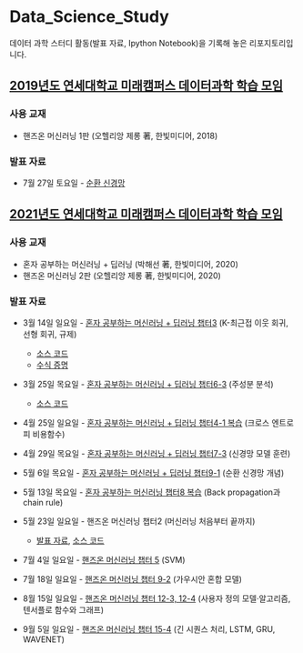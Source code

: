 # Data_Science_Study
데이터 과학 스터디 활동(발표 자료, Ipython Notebook)을 기록해 놓은 리포지토리입니다.

## [2019년도 연세대학교 미래캠퍼스 데이터과학 학습 모임](https://github.com/yonseimath/data-science-2019/wiki)
### 사용 교재
 - 핸즈온 머신러닝 1판 (오헬리앙 제롱 著, 한빛미디어, 2018)
### 발표 자료
 - 7월 27일 토요일 - [순환 신경망](https://yonsei-my.sharepoint.com/:p:/g/personal/bumani82_o365_yonsei_ac_kr/EVUEUN-oxhFOug2De7sUpnQBw9F5H8rb-Q8iAkfB1_GErg?rtime=CqLvX0Fw2Ug)

## [2021년도 연세대학교 미래캠퍼스 데이터과학 학습 모임](https://github.com/yonseimath/data-science-2021/wiki)
### 사용 교재
 - 혼자 공부하는 머신러닝 + 딥러닝 (박해선 著, 한빛미디어, 2020)
 - 핸즈온 머신러닝 2판 (오헬리앙 제롱 著, 한빛미디어, 2020)
### 발표 자료
 - 3월 14일 일요일 - [혼자 공부하는 머신러닝 + 딥러닝 챕터3](https://github.com/robomoan/Data_Science_Study/blob/main/혼공머신%203장%20발표%20자료.pdf) (K-최근접 이웃 회귀, 선형 회귀, 규제)
   - [소스 코드](https://github.com/robomoan/Data_Science_Study/blob/main/hg_ml_ch3.ipynb)
   - [수식 증명](https://github.com/robomoan/Data_Science_Study/blob/main/혼공머신%203장%20수식%20증명.pdf)

 - 3월 25일 목요일 - [혼자 공부하는 머신러닝 + 딥러닝 챕터6-3](https://github.com/robomoan/Data_Science_Study/blob/main/혼공머신%206-3%20발표%20자료.pdf) (주성분 분석)
   - [소스 코드](https://github.com/robomoan/Data_Science_Study/blob/main/hg_ml_ch6.ipynb)

 - 4월 25일 일요일 - [혼자 공부하는 머신러닝 + 딥러닝 챕터4-1 복습](https://github.com/robomoan/Data_Science_Study/blob/main/%ED%98%BC%EA%B3%B5%EB%A8%B8%EC%8B%A0%204-1%20%EB%B0%9C%ED%91%9C%20%EC%9E%90%EB%A3%8C.pdf) (크로스 엔트로피 비용함수)

 - 4월 29일 목요일 - [혼자 공부하는 머신러닝 + 딥러닝 챕터7-3](https://github.com/robomoan/Data_Science_Study/blob/main/%ED%98%BC%EA%B3%B5%EB%A8%B8%EC%8B%A0%207-3%20%EB%B0%9C%ED%91%9C%20%EC%9E%90%EB%A3%8C.pdf) (신경망 모델 훈련)

 - 5월 6일 목요일 - [혼자 공부하는 머신러닝 + 딥러닝 챕터9-1](https://github.com/robomoan/Data_Science_Study/blob/main/%ED%98%BC%EA%B3%B5%EB%A8%B8%EC%8B%A0%209-1%20%EB%B0%9C%ED%91%9C%EC%9E%90%EB%A3%8C.pdf) (순환 신경망 개념)

 - 5월 13일 목요일 - [혼자 공부하는 머신러닝 챕터8 복습](https://github.com/robomoan/Data_Science_Study/blob/main/Backpropagation%20%EB%B0%9C%ED%91%9C%EC%9E%90%EB%A3%8C.pdf) (Back propagation과 chain rule)

 - 5월 23일 일요일 - 핸즈온 머신러닝 챕터2 (머신러닝 처음부터 끝까지)
    - [발표 자료](https://github.com/robomoan/Data_Science_Study/blob/main/Handson_ML/%ED%95%B8%EC%A6%88%EC%98%A8%202%EC%9E%A5%20%EB%B0%9C%ED%91%9C%EC%9E%90%EB%A3%8C.pdf), [소스 코드](https://github.com/robomoan/Data_Science_Study/blob/main/Handson_ML/handson_ml_2.ipynb)

 - 7월 4일 일요일 - [핸즈온 머신러닝 챕터 5](https://github.com/robomoan/Data_Science_Study/blob/main/Handson_ML/%ED%95%B8%EC%A6%88%EC%98%A8%205%EC%9E%A5%20%EB%B0%9C%ED%91%9C%EC%9E%90%EB%A3%8C.pdf) (SVM)

 - 7월 18일 일요일 - [핸즈온 머신러닝 챕터 9-2](https://github.com/robomoan/Data_Science_Study/blob/main/Handson_ML/%ED%95%B8%EC%A6%88%EC%98%A8%209-2%EC%9E%A5%20%EB%B0%9C%ED%91%9C%EC%9E%90%EB%A3%8C.pdf) (가우시안 혼합 모델)

 - 8월 15일 일요일 - [핸즈온 머신러닝 챕터 12-3, 12-4](https://github.com/robomoan/Data_Science_Study/blob/main/Handson_ML/%ED%95%B8%EC%A6%88%EC%98%A8%2012-2%EC%9E%A5%20%EB%B0%9C%ED%91%9C%20%EC%9E%90%EB%A3%8C.pdf) (사용자 정의 모델·알고리즘, 텐서플로 함수와 그래프)

 - 9월 5일 일요일 - [핸즈온 머신러닝 챕터 15-4](https://github.com/robomoan/Data_Science_Study/blob/main/Handson_ML/%ED%95%B8%EC%A6%88%EC%98%A8%2015-4%EC%9E%A5%20%EB%B0%9C%ED%91%9C%EC%9E%90%EB%A3%8C.pdf) (긴 시퀀스 처리, LSTM, GRU, WAVENET)
